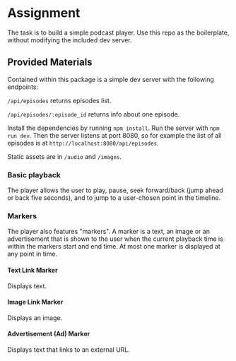 # Assignment #

The task is to build a simple podcast player.
Use this repo as the boilerplate, without modifying the included dev server.

## Provided Materials ##

Contained within this package is a simple dev server with the following endpoints:

`/api/episodes` returns episodes list.

`/api/episodes/:episode_id` returns info about one episode.


Install the dependencies by running `npm install`.
Run the server with `npm run dev`.
Then the server listens at port 8080, so for example the list of all episodes is at `http://localhost:8080/api/episodes`.

Static assets are in `/audio` and `/images`.

### Basic playback ###

The player allows the user to play, pause, seek forward/back (jump ahead or back five seconds), and to jump to a user-chosen point in the timeline.

### Markers ###

The player also features "markers". A marker is a text, an image or an advertisement that is shown to the user when the current playback time is within the markers start and end time. At most one marker is displayed at any point in time.

#### Text Link Marker ####

Displays text.

#### Image Link Marker ####

Displays an image.

#### Advertisement (Ad) Marker ####

Displays text that links to an external URL. 
